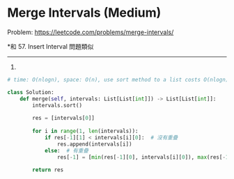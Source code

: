 Merge Intervals (Medium)
===

Problem: https://leetcode.com/problems/merge-intervals/

*和 57. Insert Interval 問題類似

---

1.
```python
# time: O(nlogn), space: O(n), use sort method to a list costs O(nlogn)

class Solution:
    def merge(self, intervals: List[List[int]]) -> List[List[int]]:
        intervals.sort()
        
        res = [intervals[0]]
        
        for i in range(1, len(intervals)):
            if res[-1][1] < intervals[i][0]:  # 沒有重疊
                res.append(intervals[i])
            else:  # 有重疊
                res[-1] = [min(res[-1][0], intervals[i][0]), max(res[-1][1], intervals[i][1])]
                
        return res 
```
